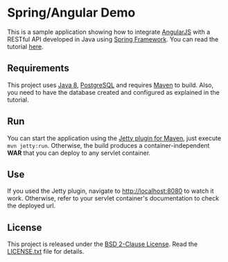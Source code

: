 Spring/Angular Demo
===================

This is a sample application showing how to integrate [AngularJS](https://angularjs.org/) with a RESTful API developed in Java using [Spring Framework](http://spring.io/). You can read the tutorial [here](http://earangol.me/2014/07/18/web-development-with-spring-and-angularjs-part-i/).

Requirements
------------

This project uses [Java 8](http://www.oracle.com/technetwork/java/javase/downloads/jdk8-downloads-2133151.html), [PostgreSQL](http://www.postgresql.org/) and requires [Maven](http://maven.apache.org/) to build. Also, you need to have the database created and configured as explained in the tutorial.

Run
---

You can start the application using the [Jetty plugin for Maven](http://www.eclipse.org/jetty/documentation/current/jetty-maven-plugin.html), just execute `mvn jetty:run`. Otherwise, the build produces a container-independent **WAR** that you can deploy to any servlet container.

Use
---

If you used the Jetty plugin, navigate to [http://localhost:8080](http://localhost:8080) to watch it work. Otherwise, refer to your servlet container's documentation to check the deployed url.

License
-------

This project is released under the [BSD 2-Clause License](http://opensource.org/licenses/BSD-2-Clause). Read the [LICENSE.txt](LICENSE.txt) file for details.

